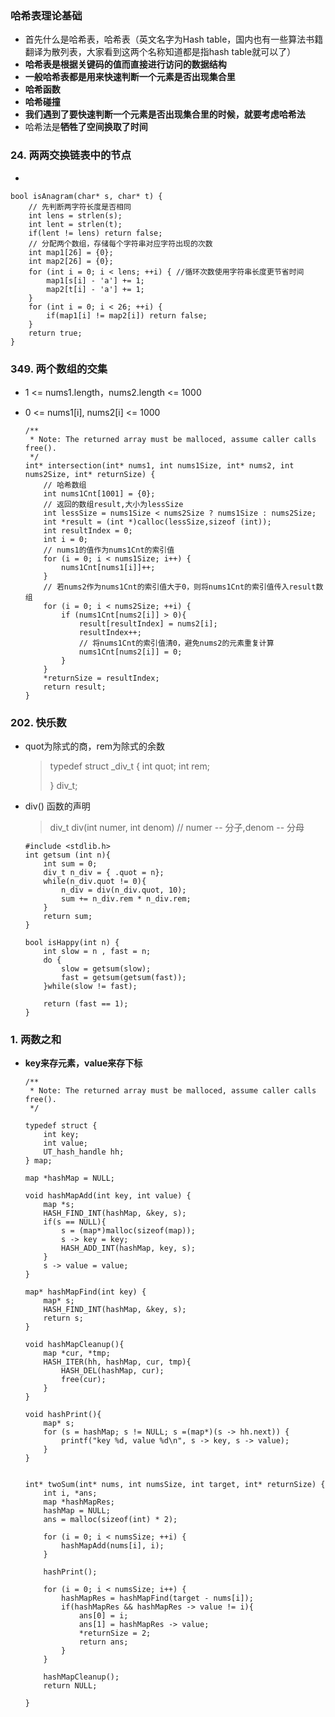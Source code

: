 ### 哈希表理论基础

- 首先什么是哈希表，哈希表（英文名字为Hash table，国内也有一些算法书籍翻译为散列表，大家看到这两个名称知道都是指hash table就可以了）
- **哈希表是根据关键码的值而直接进行访问的数据结构**
- **一般哈希表都是用来快速判断一个元素是否出现集合里**
- **哈希函数**
- **哈希碰撞**
- **我们遇到了要快速判断一个元素是否出现集合里的时候，就要考虑哈希法**
- 哈希法是**牺牲了空间换取了时间**

### 24. 两两交换链表中的节点

- 

  ```
  bool isAnagram(char* s, char* t) {
      // 先判断两字符长度是否相同
      int lens = strlen(s);
      int lent = strlen(t);
      if(lent != lens) return false;
      // 分配两个数组，存储每个字符串对应字符出现的次数
      int map1[26] = {0};
      int map2[26] = {0};
      for (int i = 0; i < lens; ++i) { //循环次数使用字符串长度更节省时间
          map1[s[i] - 'a'] += 1;
          map2[t[i] - 'a'] += 1;
      }
      for (int i = 0; i < 26; ++i) {
          if(map1[i] != map2[i]) return false;
      }
      return true;
  } 
  ```

### 349. 两个数组的交集

- 1 <= nums1.length，nums2.length <= 1000

- 0 <= nums1[i], nums2[i] <= 1000

  ```
  /**
   * Note: The returned array must be malloced, assume caller calls free().
   */
  int* intersection(int* nums1, int nums1Size, int* nums2, int nums2Size, int* returnSize) {
      // 哈希数组
      int nums1Cnt[1001] = {0};
      // 返回的数组result,大小为lessSize
      int lessSize = nums1Size < nums2Size ? nums1Size : nums2Size;
      int *result = (int *)calloc(lessSize,sizeof (int));
      int resultIndex = 0;
      int i = 0;
      // nums1的值作为nums1Cnt的索引值
      for (i = 0; i < nums1Size; i++) {
          nums1Cnt[nums1[i]]++;
      }
      // 若nums2作为nums1Cnt的索引值大于0，则将nums1Cnt的索引值传入result数组
      for (i = 0; i < nums2Size; ++i) {
          if (nums1Cnt[nums2[i]] > 0){
              result[resultIndex] = nums2[i];
              resultIndex++;
              // 将nums1Cnt的索引值清0，避免nums2的元素重复计算
              nums1Cnt[nums2[i]] = 0;
          }
      }
      *returnSize = resultIndex;
      return result;
  }
  ```



### 202. 快乐数

- quot为除式的商，rem为除式的余数

  > typedef struct _div_t {
  >   int quot;
  >   int rem;
  >
  > } div_t;

- div() 函数的声明
  > div_t div(int numer, int denom) // numer -- 分子,denom -- 分母
  
  ```
  #include <stdlib.h>
  int getsum (int n){
      int sum = 0;
      div_t n_div = { .quot = n};
      while(n_div.quot != 0){
          n_div = div(n_div.quot, 10);
          sum += n_div.rem * n_div.rem;
      }
      return sum;
  }
  
  bool isHappy(int n) {
      int slow = n , fast = n;
      do {
          slow = getsum(slow);
          fast = getsum(getsum(fast));
      }while(slow != fast);
      
      return (fast == 1);
  }
  ```
  
  

### 1. 两数之和

- **key来存元素，value来存下标**

  ```
  /**
   * Note: The returned array must be malloced, assume caller calls free().
   */
  
  typedef struct {
      int key;
      int value;
      UT_hash_handle hh;
  } map;
  
  map *hashMap = NULL;
  
  void hashMapAdd(int key, int value) {
      map *s;
      HASH_FIND_INT(hashMap, &key, s);
      if(s == NULL){
          s = (map*)malloc(sizeof(map));
          s -> key = key;
          HASH_ADD_INT(hashMap, key, s);
      }
      s -> value = value;
  }
  
  map* hashMapFind(int key) {
      map* s;
      HASH_FIND_INT(hashMap, &key, s);
      return s;
  }
  
  void hashMapCleanup(){
      map *cur, *tmp;
      HASH_ITER(hh, hashMap, cur, tmp){
          HASH_DEL(hashMap, cur);
          free(cur);
      }
  }
  
  void hashPrint(){
      map* s;
      for (s = hashMap; s != NULL; s =(map*)(s -> hh.next)) {
          printf("key %d, value %d\n", s -> key, s -> value);
      }
  }
  
  
  int* twoSum(int* nums, int numsSize, int target, int* returnSize) {
      int i, *ans;
      map *hashMapRes;
      hashMap = NULL;
      ans = malloc(sizeof(int) * 2);
  
      for (i = 0; i < numsSize; ++i) {
          hashMapAdd(nums[i], i);
      }
  
      hashPrint();
  
      for (i = 0; i < numsSize; i++) {
          hashMapRes = hashMapFind(target - nums[i]);
          if(hashMapRes && hashMapRes -> value != i){
              ans[0] = i;
              ans[1] = hashMapRes -> value;
              *returnSize = 2;
              return ans;
          }
      }
  
      hashMapCleanup();
      return NULL;
  
  }
  ```

  
